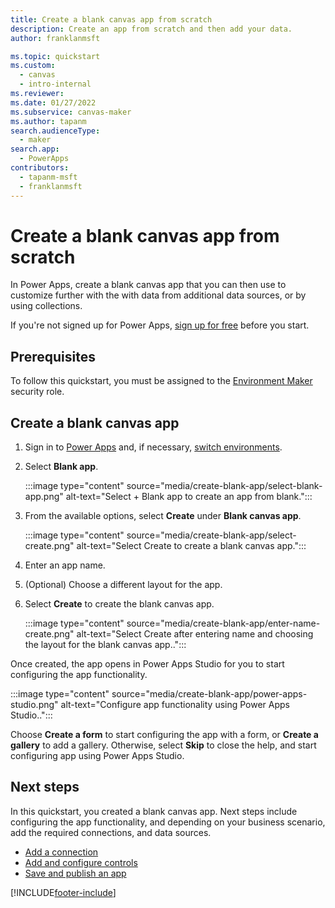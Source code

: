 ```yaml
---
title: Create a blank canvas app from scratch
description: Create an app from scratch and then add your data.
author: franklanmsft

ms.topic: quickstart
ms.custom: 
  - canvas
  - intro-internal
ms.reviewer: 
ms.date: 01/27/2022
ms.subservice: canvas-maker
ms.author: tapanm
search.audienceType: 
  - maker
search.app: 
  - PowerApps
contributors:
  - tapanm-msft
  - franklanmsft
---
```


# Create a blank canvas app from scratch

In Power Apps, create a blank canvas app that you can then use to customize further with the with data from additional data sources, or by using collections.

If you're not signed up for Power Apps, [sign up for free](https://make.powerapps.com?utm_source=padocs&utm_medium=linkinadoc&utm_campaign=referralsfromdoc) before you start.

## Prerequisites

To follow this quickstart, you must be assigned to the [Environment Maker](/power-platform/admin/database-security#predefined-security-roles) security role.

## Create a blank canvas app

1. Sign in to [Power Apps](https://make.powerapps.com) and, if necessary, [switch environments](intro-maker-portal.md#choose-an-environment).

1. Select **Blank app**.

    :::image type="content" source="media/create-blank-app/select-blank-app.png" alt-text="Select + Blank app to create an app from blank.":::

1. From the available options, select **Create** under **Blank canvas app**.

    :::image type="content" source="media/create-blank-app/select-create.png" alt-text="Select Create to create a blank canvas app.":::

1. Enter an app name.

1. (Optional) Choose a different layout for the app.

1. Select **Create** to create the blank canvas app.

    :::image type="content" source="media/create-blank-app/enter-name-create.png" alt-text="Select Create after entering name and choosing the layout for the blank canvas app..":::

Once created, the app opens in Power Apps Studio for you to start configuring the app functionality.

:::image type="content" source="media/create-blank-app/power-apps-studio.png" alt-text="Configure app functionality using Power Apps Studio..":::

Choose **Create a form** to start configuring the app with a form, or **Create a gallery** to add a gallery. Otherwise, select **Skip** to close the help, and start configuring app using Power Apps Studio.

## Next steps

In this quickstart, you created a blank canvas app. Next steps include configuring the app functionality, and depending on your business scenario, add the required connections, and data sources.

- [Add a connection](add-data-connection.md)
- [Add and configure controls](add-configure-controls.md)
- [Save and publish an app](save-publish-app.md)

[!INCLUDE[footer-include](../../includes/footer-banner.md)]

